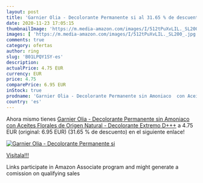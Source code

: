 ```yaml
---
layout: post
title: 'Garnier Olia - Decolorante Permanente si al 31.65 % de descuento'
date: 2020-11-23 17:05:15
thumbnailImage: 'https://m.media-amazon.com/images/I/512tPuXvLIL._SL200_.jpg'
images: [ 'https://m.media-amazon.com/images/I/512tPuXvLIL._SL200_.jpg' ]
comments: true
category: ofertas
author: ring
slug: 'B01LPQY1SY-es'
description:
actualPrice: 4.75 EUR
currency: EUR
price: 4.75
comparePrice: 6.95 EUR
inStock: true
prodname: 'Garnier Olia - Decolorante Permanente sin Amoniaco  con Aceites Florales de Origen Natural - Decolorante Extremo D+++'
country: 'es'
---
```


Ahora mismo tienes [Garnier Olia - Decolorante Permanente sin Amoniaco  con Aceites Florales de Origen Natural - Decolorante Extremo D+++](https://www.amazon.es/dp/B01LPQY1SY/?tag=tolees-21) a 4.75 EUR (original: 6.95 EUR) (31.65 %  de descuento) en el siguiente enlace!

[![Garnier Olia - Decolorante Permanente si](https://m.media-amazon.com/images/I/512tPuXvLIL._SL200_.jpg)](https://www.amazon.es/dp/B01LPQY1SY/?tag=tolees-21)

[Visítala!!!](https://www.amazon.es/dp/B01LPQY1SY/?tag=tolees-21)

Links participate in Amazon Associate program and might generate a comission on qualifying sales
